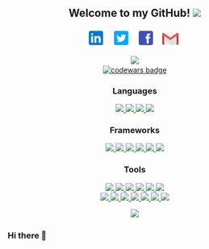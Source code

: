 <!--![header img here](./images/header.png)-->

<h2 align="center">Welcome to my GitHub! <img src="https://raw.githubusercontent.com/MartinHeinz/MartinHeinz/master/wave.gif" width="30px"></h2>

<p align="center">
<!-- I have a theory that GitHub does not support the ability to open a link in a new tab. I could only find evidence that it is not possible. -->
<a href="https://www.linkedin.com/in/meghan-domeck/" target="_blank" rel="noopener noreferrer"><img height="38" src="./images/linkedin.png"></a>&nbsp;&nbsp;
<a href="https://twitter.com/MeghanDomeck" target="_blank" rel="noopener noreferrer"><img height="38" src="./images/twitter.png"></a>&nbsp;&nbsp;
<a href="https://www.facebook.com/meghandomeck/" target="_blank" rel="noopener noreferrer"><img height="38" src="./images/facebook.png"></a>&nbsp;&nbsp;
<!-- <a href="mailto: mdomeck@aol.com" class="icon fa-envelope"><span class="label">Email</span></a> -->
<a href="mailto:domeckmeghan@gmail.com" target="_blank" rel="noopener noreferrer"><img height="35" src="./images/gmail.png"></a>&nbsp;&nbsp;
<!--<a href="https://dev.to/meghandomeck" target="_blank" rel="noopener noreferrer"><img height="35" src="./images/dev.png"></a>&nbsp;&nbsp;-->
</p>
<p align="center">
  <img src = "https://github-readme-stats.vercel.app/api?username=mdomeck&show_icons=true&theme=onedark"><br>
   <a target="_blank" href="https://www.codewars.com/users/mdomeck"><img src="https://www.codewars.com/users/mdomeck/badges/large" alt="codewars badge" /></a>
  
<h3 align="center" id="Lang">Languages</h3>
<p align="center">
  <a href = "#Lang">
    <img src = "https://img.shields.io/badge/-Java-5382a1?style=flat&logo=java&logoColor=f8a520">
    <img src = "https://img.shields.io/badge/-JavaScript-323330?style=flat&logo=javascript&logoColor=f0db4f">
    <img src = "https://img.shields.io/badge/-HTML5-E34F26?style=flat&logo=html5&logoColor=white">
    <img src = "https://img.shields.io/badge/-CSS3-1572B6?style=flat&logo=css3&logoColor=white"></a>   
<h3 align="center">Frameworks</h3>
<p align="center">
  <a href="#Lang">
    <img src="https://img.shields.io/badge/jQuery%20-%230769AD.svg?style=flat&logo=jquery&logoColor=00c8ff">
    <img src="https://img.shields.io/badge/Bootstrap%20-%23563d7C.svg?style=flat&logo=bootstrap&logoColor=00c8ff">
    <img src="https://img.shields.io/badge/-Express.js-787878?style=flat">
    <img src="https://img.shields.io/badge/Spring-%6db33f.svg?style=flat&logo=Spring&logoColor=white">  
    <img src="http://img.shields.io/badge/-React-000000?style=flat&logo=react&color=5684FD">
    <img src="http://img.shields.io/badge/-Amplify-000000?style=flat&logo=aws-amplify"></a>
<h3 align="center">Tools</h3>
<p align="center">
  <a href="#Lang">
    <img src="http://img.shields.io/badge/-Github-000000?style=flat&logo=github&logoColor=FFFFFF">
    <img src="http://img.shields.io/badge/-VS%20Code-0078d7?style=flat&logo=visual%20studio%20code&logoColor=white">
    <img src="http://img.shields.io/badge/-Visual%20Studio-e2daf1?style=flat&logo=visual%20studio&logoColor=5d2b90">
    <img src="http://img.shields.io/badge/-IntelliJ-000000?style=flat&logo=jetbrains&logoColor=white"> 
    <img src="https://img.shields.io/badge/Android Studio-073042.svg?style=flat&logo=android&logoColor=3ddc84">
    <img src="https://img.shields.io/badge/-Node.js-3C873A?style=flat&logo=Node.js&logoColor=white">
    <br>
    <img src="http://img.shields.io/badge/-Heroku-430098?style=flat&logo=heroku&logoColor=white">
    <img src="https://img.shields.io/badge/AWS%20-232F3E.svg?style=flat&logo=amazon&logoColor=FEBD69">
    <img src="https://img.shields.io/badge/Firebase-232F3E.svg?style=flat&logo=firebase&logoColor=Ffa611">
    <img src="https://img.shields.io/badge/SQL-f29111?style=flat&logo=SQL&logoColor=00c8ff">
    <img src="https://img.shields.io/badge/GraphQL-000000?style=flat&logo=GraphQL&logoColor=e535ab">
    <img src="https://img.shields.io/badge/Postgres-585858.svg?style=flat&logo=postgresql&logoColor=00c8ff">
    <img src="https://img.shields.io/badge/Postman-ffffff.svg?style=flat&logo=postman&logoColor=EF5B25"></a>
  </p>

<p align="center">
  <img src="https://github-readme-stats.vercel.app/api/top-langs/?username=mdomeck&layout=compact&theme=nightowl&card_width=800">
  </p>
 

### Hi there 👋

<!--
**mdomeck/mdomeck** is a ✨ _special_ ✨ repository because its `README.md` (this file) appears on your GitHub profile.

Here are some ideas to get you started:

- 🔭 I’m currently working on ...
- 🌱 I’m currently learning ...
- 👯 I’m looking to collaborate on ...
- 🤔 I’m looking for help with ...
- 💬 Ask me about ...
- 📫 How to reach me: ...
- 😄 Pronouns: ...
- ⚡ Fun fact: ...
-->
